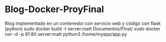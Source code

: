 # Blog-Docker-ProyFinal
Blog implementado en un contenedor con servicio web y código con flask (python)
sudo docker build -t server:matt Documentos/FInal/
sudo docker run -d -p 81:80 server:matt python3 /home/myapp/app.py
